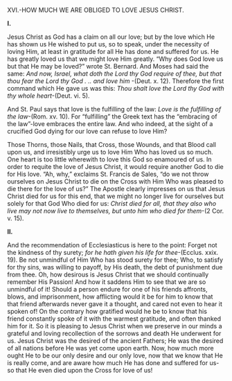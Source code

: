 
XVI.-HOW MUCH WE ARE OBLIGED TO LOVE JESUS CHRIST.

**I.**

Jesus Christ as God has a claim on all our love; but by the love which He has shown us He wished to put us, so to speak, under the necessity of loving Him, at least in gratitude for all He has done and suffered for us. He has greatly loved us that we might love Him greatly. “Why does God love us but that He may be loved?” wrote St. Bernard. And Moses had said the same: _And now, Israel, what doth the Lord thy God require of thee, but that thou fear the Lord thy God . .. and love him_ -(Deut. x. 12). Therefore the first command which He gave us was this: _Thou shalt love the Lord thy God with thy whole heart_-(Deut. vi. 5).

And St. Paul says that love is the fulfilling of the law: _Love is the fulfilling of the law_-(Rom. xv. 10). For “fulfilling” the Greek text has the “embracing of the law”-love embraces the entire law. And who indeed, at the sight of a crucified God dying for our love can refuse to love Him?

Those Thorns, those Nails, that Cross, those Wounds, and that Blood call upon us, and irresistibly urge us to love Him Who has loved us so much. One heart is too little wherewith to love this God so enamoured of us. In order to requite the love of Jesus Christ, it would require another God to die for His love. “Ah, why,” exclaims St. Francis de Sales, “do we not throw ourselves on Jesus Christ to die on the Cross with Him Who was pleased to die there for the love of us?” The Apostle clearly impresses on us that Jesus Christ died for us for this end, that we might no longer live for ourselves but solely for that God Who died for us: _Christ died for all, that they also who live may not now live to themselves, but unto him who died for them_-(2 Cor. v. 15).

**II.**

And the recommendation of Ecclesiasticus is here to the point: Forget not the kindness of thy surety; _for he hath given his life for thee_-(Ecclus. xxix. 19). Be not unmindful of Him Who has stood surety for thee; Who, to satisfy for thy sins, was willing to payoff, by His death, the debt of punishment due from thee. Oh, how desirous is Jesus Christ that we should continually remember His Passion! And how it saddens Him to see that we are so unmindful of it! Should a person endure for one of his friends affronts, blows, and imprisonment, how afflicting would it be for him to know that that friend afterwards never gave it a thought, and cared not even to hear it spoken of! On the contrary how gratified would he be to know that his friend constantly spoke of it with the warmest gratitude, and often thanked him for it. So it is pleasing to Jesus Christ when we preserve in our minds a grateful and loving recollection of the sorrows and death He underwent for us. Jesus Christ was the desired of the ancient Fathers; He was the desired of all nations before He was yet come upon earth. Now, how much more ought He to be our only desire and our only love, now that we know that He is really come, and are aware how much He has done and suffered for us-so that He even died upon the Cross for love of us!


